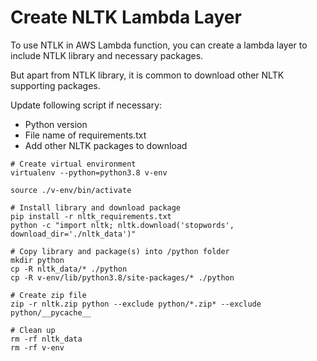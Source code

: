 # Create NLTK Lambda Layer

To use NTLK in AWS Lambda function, you can create a lambda layer to include NTLK library and necessary packages.  

But apart from NTLK library, it is common to download other NLTK supporting packages. 



Update following script if necessary:

* Python version
* File name of requirements.txt
* Add other NLTK packages to download

```
# Create virtual environment
virtualenv --python=python3.8 v-env

source ./v-env/bin/activate

# Install library and download package
pip install -r nltk_requirements.txt
python -c "import nltk; nltk.download('stopwords', download_dir='./nltk_data')"

# Copy library and package(s) into /python folder
mkdir python
cp -R nltk_data/* ./python
cp -R v-env/lib/python3.8/site-packages/* ./python

# Create zip file
zip -r nltk.zip python --exclude python/*.zip* --exclude python/__pycache__

# Clean up
rm -rf nltk_data
rm -rf v-env
```

